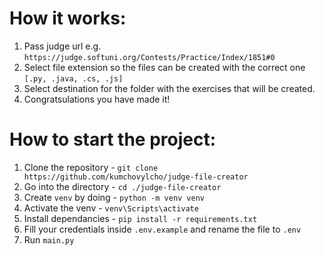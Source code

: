 # How it works:

1. Pass judge url e.g. `https://judge.softuni.org/Contests/Practice/Index/1851#0`
2. Select file extension so the files can be created with the correct one `[.py, .java, .cs, .js]`
3. Select destination for the folder with the exercises that will be created.
4. Congratsulations you have made it!

# How to start the project:

1. Clone the repository - `git clone https://github.com/kumchovylcho/judge-file-creator`
2. Go into the directory - `cd ./judge-file-creator`
3. Create `venv` by doing - `python -m venv venv`
4. Activate the venv - `venv\Scripts\activate`
5. Install dependancies - `pip install -r requirements.txt`
6. Fill your credentials inside `.env.example` and rename the file to `.env`
7. Run `main.py`

